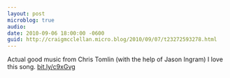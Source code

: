 ```yaml
---
layout: post
microblog: true
audio: 
date: 2010-09-06 18:00:00 -0600
guid: http://craigmcclellan.micro.blog/2010/09/07/t23272593278.html
---
```

Actual good music from Chris Tomlin (with the help of Jason Ingram) I love this song. [bit.ly/c9xGvg](http://bit.ly/c9xGvg)
